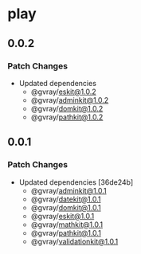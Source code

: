 # play

## 0.0.2

### Patch Changes

- Updated dependencies
  - @gvray/eskit@1.0.2
  - @gvray/adminkit@1.0.2
  - @gvray/domkit@1.0.2
  - @gvray/pathkit@1.0.2

## 0.0.1

### Patch Changes

- Updated dependencies [36de24b]
  - @gvray/adminkit@1.0.1
  - @gvray/datekit@1.0.1
  - @gvray/domkit@1.0.1
  - @gvray/eskit@1.0.1
  - @gvray/mathkit@1.0.1
  - @gvray/pathkit@1.0.1
  - @gvray/validationkit@1.0.1
